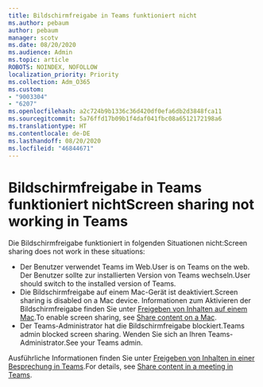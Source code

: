 ```yaml
---
title: Bildschirmfreigabe in Teams funktioniert nicht
ms.author: pebaum
author: pebaum
manager: scotv
ms.date: 08/20/2020
ms.audience: Admin
ms.topic: article
ROBOTS: NOINDEX, NOFOLLOW
localization_priority: Priority
ms.collection: Adm_O365
ms.custom:
- "9003304"
- "6207"
ms.openlocfilehash: a2c724b9b1336c36d420df0efa6db2d3848fca11
ms.sourcegitcommit: 5a76ffd17b09b1f4daf041fbc08a6512172198a6
ms.translationtype: HT
ms.contentlocale: de-DE
ms.lasthandoff: 08/20/2020
ms.locfileid: "46844671"
---
```

# <a name="screen-sharing-not-working-in-teams"></a><span data-ttu-id="0d288-102">Bildschirmfreigabe in Teams funktioniert nicht</span><span class="sxs-lookup"><span data-stu-id="0d288-102">Screen sharing not working in Teams</span></span>

<span data-ttu-id="0d288-103">Die Bildschirmfreigabe funktioniert in folgenden Situationen nicht:</span><span class="sxs-lookup"><span data-stu-id="0d288-103">Screen sharing does not work in these situations:</span></span>

- <span data-ttu-id="0d288-104">Der Benutzer verwendet Teams im Web.</span><span class="sxs-lookup"><span data-stu-id="0d288-104">User is on Teams on the web.</span></span> <span data-ttu-id="0d288-105">Der Benutzer sollte zur installierten Version von Teams wechseln.</span><span class="sxs-lookup"><span data-stu-id="0d288-105">User should switch to the installed version of Teams.</span></span>
- <span data-ttu-id="0d288-106">Die Bildschirmfreigabe auf einem Mac-Gerät ist deaktiviert.</span><span class="sxs-lookup"><span data-stu-id="0d288-106">Screen sharing is disabled on a Mac device.</span></span> <span data-ttu-id="0d288-107">Informationen zum Aktivieren der Bildschirmfreigabe finden Sie unter [Freigeben von Inhalten auf einem Mac](https://support.microsoft.com/office/share-content-in-a-meeting-in-teams-fcc2bf59-aecd-4481-8f99-ce55dd836ce8#bkmk_sharecontentonmac).</span><span class="sxs-lookup"><span data-stu-id="0d288-107">To enable screen sharing, see [Share content on a Mac](https://support.microsoft.com/office/share-content-in-a-meeting-in-teams-fcc2bf59-aecd-4481-8f99-ce55dd836ce8#bkmk_sharecontentonmac).</span></span>
- <span data-ttu-id="0d288-108">Der Teams-Administrator hat die Bildschirmfreigabe blockiert.</span><span class="sxs-lookup"><span data-stu-id="0d288-108">Teams admin blocked screen sharing.</span></span> <span data-ttu-id="0d288-109">Wenden Sie sich an Ihren Teams-Administrator.</span><span class="sxs-lookup"><span data-stu-id="0d288-109">See your Teams admin.</span></span>  
    
<span data-ttu-id="0d288-110">Ausführliche Informationen finden Sie unter [Freigeben von Inhalten in einer Besprechung in Teams](https://support.microsoft.com/office/share-content-in-a-meeting-in-teams-fcc2bf59-aecd-4481-8f99-ce55dd836ce8).</span><span class="sxs-lookup"><span data-stu-id="0d288-110">For details, see [Share content in a meeting in Teams](https://support.microsoft.com/office/share-content-in-a-meeting-in-teams-fcc2bf59-aecd-4481-8f99-ce55dd836ce8).</span></span>